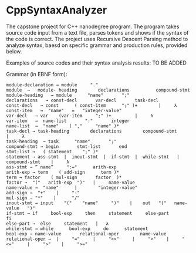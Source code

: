 # CppSyntaxAnalyzer

The capstone project for C++ nanodegree program. The program takes source code input from a text file, parses tokens and shows if the syntax of the code is correct. The project uses Recursive Descent Parsing method to analyze syntax, baesd on specific grammar and production rules, provided below.

Examples of source codes and their syntax analysis results:
TO BE ADDED

Grammar (in EBNF form):


```
module-declaration → module     "."
module  →   module- heading        declarations          compound-stmt
module-heading   → module      "name"       ";"
declarations   → const-decl       var-decl       task-decl
const-decl   → const      ( const-item      ";" )+        |     λ
const-item   →  "name"   =   "integer-value"
var-decl   → var    (var-item     ";" )+         |     λ
var-item   →  name-list       ":"       integer
name-list  →  "name"    ( ","     "name" )* 
task-decl → task-heading        declarations        compound-stmt     |     λ
task-heading  → task      "name"       ";"
compund-stmt → begin       stmt-list       end
stmt-list →   ( statement    ";" )* 
statement → ass-stmt  |  inout-stmt  |  if-stmt  |  while-stmt   |   compound-stmt    |     λ
ass-stmt → ” name”     ":="      arith-exp
arith-exp → term    ( add-sign      term )*
term → factor    ( mul-sign       factor  )*
factor →  "("   arith-exp  ")"   |     name-value
name-value →  "name"      |        "integer-value"
add-sign →  "+"    |     "-"
mul-sign → "*"    |      "/"
inout-stmt → input    "("    "name"     ")"    |    out   "("   name-value   ")"
if-stmt → if     bool-exp     then     statement     else-part       fi
else-part →  else     statement   |   λ
while-stmt → while      bool-exp     do      statement
bool-exp → name-value       relational-oper        name-value 
relational-oper →  |     "="     |     "<>"     |     "<"    |     "<="     |     ">"    |     ">="
```

